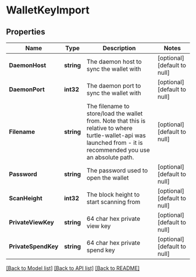 # WalletKeyImport

## Properties
Name | Type | Description | Notes
------------ | ------------- | ------------- | -------------
**DaemonHost** | **string** | The daemon host to sync the wallet with | [optional] [default to null]
**DaemonPort** | **int32** | The daemon port to sync the wallet with | [optional] [default to null]
**Filename** | **string** | The filename to store/load the wallet from. Note that this is relative to where turtle-wallet-api was launched from - it is recommended you use an absolute path. | [optional] [default to null]
**Password** | **string** | The password used to open the wallet | [optional] [default to null]
**ScanHeight** | **int32** | The block height to start scanning from | [optional] [default to null]
**PrivateViewKey** | **string** | 64 char hex private view key | [optional] [default to null]
**PrivateSpendKey** | **string** | 64 char hex private spend key | [optional] [default to null]

[[Back to Model list]](../README.md#documentation-for-models) [[Back to API list]](../README.md#documentation-for-api-endpoints) [[Back to README]](../README.md)


